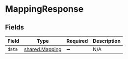 # MappingResponse


## Fields

| Field                                                   | Type                                                    | Required                                                | Description                                             |
| ------------------------------------------------------- | ------------------------------------------------------- | ------------------------------------------------------- | ------------------------------------------------------- |
| `data`                                                  | [shared.Mapping](../../../sdk/models/shared/mapping.md) | :heavy_minus_sign:                                      | N/A                                                     |